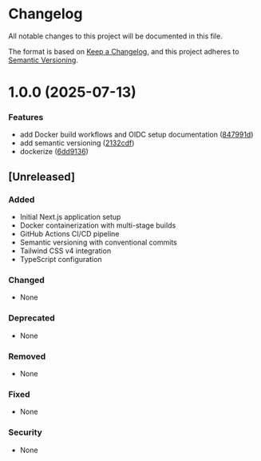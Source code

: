 # Changelog

All notable changes to this project will be documented in this file.

The format is based on [Keep a Changelog](https://keepachangelog.com/en/1.0.0/),
and this project adheres to [Semantic Versioning](https://semver.org/spec/v2.0.0.html).

# 1.0.0 (2025-07-13)


### Features

* add Docker build workflows and OIDC setup documentation ([847991d](https://github.com/Kyle-Bolin/test-site/commit/847991de76031d7051ebfd889b7bd274fdf9aa80))
* add semantic versioning ([2132cdf](https://github.com/Kyle-Bolin/test-site/commit/2132cdfd8034f9f4e3ea6b911e771ba446a27754))
* dockerize ([6dd9136](https://github.com/Kyle-Bolin/test-site/commit/6dd913610cc56cf2587befd9b44590de9f382d0f))

## [Unreleased]

### Added
- Initial Next.js application setup
- Docker containerization with multi-stage builds
- GitHub Actions CI/CD pipeline
- Semantic versioning with conventional commits
- Tailwind CSS v4 integration
- TypeScript configuration

### Changed
- None

### Deprecated
- None

### Removed
- None

### Fixed
- None

### Security
- None
